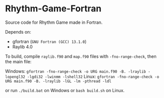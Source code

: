 # Rhythm-Game-Fortran

Source code for Rhythm Game made in Fortran.

Depends on:

- gfortran (`GNU Fortran (GCC) 13.1.0`)
- Raylib 4.0

To build, compile `raylib.f90` and `map.f90` files with `-fno-range-check`, then the main file:

Windows: `gfortran -fno-range-check -o URG main.f90 -B. -lraylib -lopengl32 -lgdi32 -lwinmm -lshell32`
Linux: `gfortran -fno-range-check -o URG main.f90 -B. -lraylib -lGL -lm -pthread -ldl`

or run `./build.bat` on Windows or `bash build.sh` on Linux.